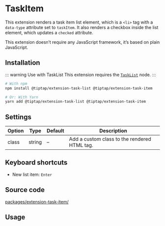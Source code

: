 # TaskItem
This extension renders a task item list element, which is a `<li>` tag with a `data-type` attribute set to `taskItem`. It also renders a checkbox inside the list element, which updates a `checked` attribute.

This extension doesn’t require any JavaScript framework, it’s based on plain JavaScript.

## Installation
::: warning Use with TaskList
This extension requires the [`TaskList`](/api/nodes/task-list) node.
:::

```bash
# With npm
npm install @tiptap/extension-task-list @tiptap/extension-task-item

# Or: With Yarn
yarn add @tiptap/extension-task-list @tiptap/extension-task-item
```

## Settings
| Option | Type   | Default | Description                                  |
| ------ | ------ | ------- | -------------------------------------------- |
| class  | string | –       | Add a custom class to the rendered HTML tag. |

## Keyboard shortcuts
* New list item: `Enter`

## Source code
[packages/extension-task-item/](https://github.com/ueberdosis/tiptap-next/blob/main/packages/extension-task-item/)

## Usage
<demo name="Nodes/TaskItem" />
